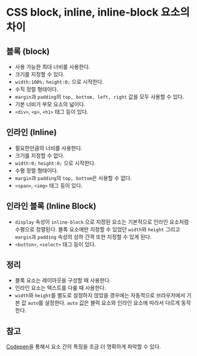 # CSS block, inline, inline-block 요소의 차이

## 블록 (block)

- 사용 가능한 최대 너비를 사용한다.
- 크기를 지정할 수 있다.
- `width:100%;` `height:0;` 으로 시작한다.
- 수직 정렬 형태이다.
- `margin`과 `padding`의 `top, bottom, left, right` 값을 모두 사용할 수 있다.
- 기본 너비가 부모 요소의 넓이다.
- `<div>`, `<p>`, `<h1>` 태그 등이 있다.

## 인라인 (Inline)

- 필요한만큼의 너비를 사용한다.
- 크기를 지정할 수 없다.
- `width:0;` `height:0;` 으로 시작한다.
- 수평 정렬 형태이다.
- `margin`과 `padding`의 `top, bottom`은 사용할 수 없다.
- `<span>`, `<img>` 태그 등이 있다.

## 인라인 블록 (Inline Block)

- `display` 속성이 `inline-block` 으로 지정된 요소는 기본적으로 인라인 요소처럼 수평으로 정렬된다. 블록 요소에만 지정할 수 있었던 `width`와 `height` 그리고 `margin`과 `padding` 속성의 상하 간격 또한 지정할 수 있게 된다.
- `<button>`, `<select>` 태그 등이 있다.

## 정리

- 블록 요소는 레이아웃을 구성할 때 사용한다.
- 인라인 요소는 텍스트를 다룰 때 사용한다.
- `width`와 `height`를 별도로 설정하지 않았을 경우에는 자동적으로 브라우저에서 기본 값 `auto`를 설정한다. `auto` 값은 블럭 요소와 인라인 요소에 따라서 다르게 동작한다.

## 참고

[Codepen](https://codepen.io/hyuns619/pen/bGgRbGw)을 통해서 요소 간의 특징을 조금 더 명확하게 파악할 수 있다.
